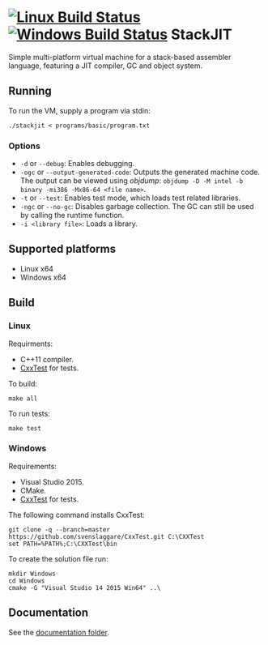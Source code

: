 [![Linux Build Status](https://travis-ci.org/svenslaggare/StackJIT.svg?branch=master)](https://travis-ci.org/svenslaggare/StackJIT) [![Windows Build Status](https://ci.appveyor.com/api/projects/status/nqt3cks6w2kqfny8?svg=true)](https://ci.appveyor.com/project/svenslaggare/stackjit)
StackJIT
========
Simple multi-platform virtual machine for a stack-based assembler language, featuring a JIT compiler, GC and object system.

## Running
To run the VM, supply a program via stdin:
```
./stackjit < programs/basic/program.txt
```

### Options
* `-d` or `--debug`: Enables debugging.
* `-ogc` or `--output-generated-code`: Outputs the generated machine code. The output can be viewed using _objdump_: `objdump -D -M intel -b binary -mi386 -Mx86-64 <file name>`.
* `-t` or `--test`: Enables test mode, which loads test related libraries.
* `-ngc` or `--no-gc`: Disables garbage collection. The GC can still be used by calling the runtime function.
* `-i <library file>`: Loads a library.

## Supported platforms
* Linux x64
* Windows x64

## Build
### Linux
Requirments:
* C++11 compiler.
* [CxxTest](http://cxxtest.com/) for tests.

To build:
```
make all
```
To run tests:
```
make test
```

### Windows
Requirements:
* Visual Studio 2015.
* CMake.
* [CxxTest](http://cxxtest.com/) for tests.

The following command installs CxxTest:
```
git clone -q --branch=master https://github.com/svenslaggare/CxxTest.git C:\CXXTest
set PATH=%PATH%;C:\CXXTest\bin
```

To create the solution file run:
```
mkdir Windows
cd Windows
cmake -G "Visual Studio 14 2015 Win64" ..\
```

## Documentation
See the [documentation folder](https://github.com/svenslaggare/StackJIT/tree/master/documentation).
